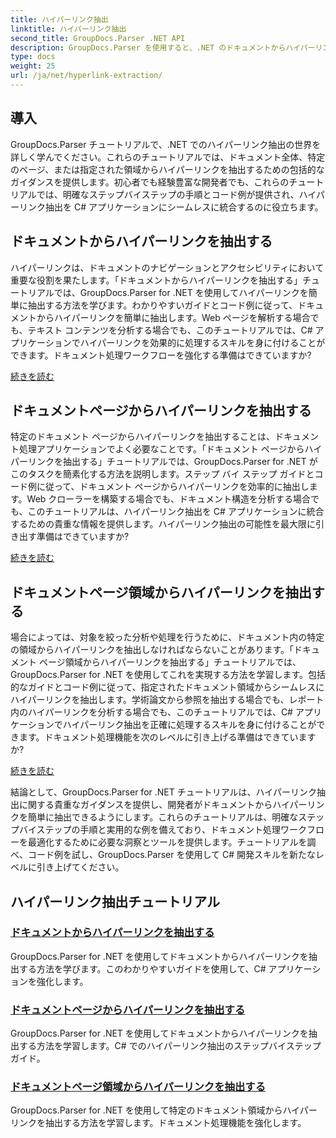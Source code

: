 ```yaml
---
title: ハイパーリンク抽出
linktitle: ハイパーリンク抽出
second_title: GroupDocs.Parser .NET API
description: GroupDocs.Parser を使用すると、.NET のドキュメントからハイパーリンクを簡単に抽出できます。ハイパーリンク抽出のステップバイステップ ガイドを使用して、C# アプリケーションを強化します。
type: docs
weight: 25
url: /ja/net/hyperlink-extraction/
---
```

## 導入

GroupDocs.Parser チュートリアルで、.NET でのハイパーリンク抽出の世界を詳しく学んでください。これらのチュートリアルでは、ドキュメント全体、特定のページ、または指定された領域からハイパーリンクを抽出するための包括的なガイダンスを提供します。初心者でも経験豊富な開発者でも、これらのチュートリアルでは、明確なステップバイステップの手順とコード例が提供され、ハイパーリンク抽出を C# アプリケーションにシームレスに統合するのに役立ちます。

## ドキュメントからハイパーリンクを抽出する

ハイパーリンクは、ドキュメントのナビゲーションとアクセシビリティにおいて重要な役割を果たします。「ドキュメントからハイパーリンクを抽出する」チュートリアルでは、GroupDocs.Parser for .NET を使用してハイパーリンクを簡単に抽出する方法を学びます。わかりやすいガイドとコード例に従って、ドキュメントからハイパーリンクを簡単に抽出します。Web ページを解析する場合でも、テキスト コンテンツを分析する場合でも、このチュートリアルでは、C# アプリケーションでハイパーリンクを効果的に処理するスキルを身に付けることができます。ドキュメント処理ワークフローを強化する準備はできていますか?

[続きを読む](./extract-hyperlinks-from-document/)

## ドキュメントページからハイパーリンクを抽出する

特定のドキュメント ページからハイパーリンクを抽出することは、ドキュメント処理アプリケーションでよく必要なことです。「ドキュメント ページからハイパーリンクを抽出する」チュートリアルでは、GroupDocs.Parser for .NET がこのタスクを簡素化する方法を説明します。ステップ バイ ステップ ガイドとコード例に従って、ドキュメント ページからハイパーリンクを効率的に抽出します。Web クローラーを構築する場合でも、ドキュメント構造を分析する場合でも、このチュートリアルは、ハイパーリンク抽出を C# アプリケーションに統合するための貴重な情報を提供します。ハイパーリンク抽出の可能性を最大限に引き出す準備はできていますか?

[続きを読む](./extract-hyperlinks-from-document-page/)

## ドキュメントページ領域からハイパーリンクを抽出する

場合によっては、対象を絞った分析や処理を行うために、ドキュメント内の特定の領域からハイパーリンクを抽出しなければならないことがあります。「ドキュメント ページ領域からハイパーリンクを抽出する」チュートリアルでは、GroupDocs.Parser for .NET を使用してこれを実現する方法を学習します。包括的なガイドとコード例に従って、指定されたドキュメント領域からシームレスにハイパーリンクを抽出します。学術論文から参照を抽出する場合でも、レポート内のハイパーリンクを分析する場合でも、このチュートリアルでは、C# アプリケーションでハイパーリンク抽出を正確に処理するスキルを身に付けることができます。ドキュメント処理機能を次のレベルに引き上げる準備はできていますか?

[続きを読む](./extract-hyperlinks-from-document-page-area/)

結論として、GroupDocs.Parser for .NET チュートリアルは、ハイパーリンク抽出に関する貴重なガイダンスを提供し、開発者がドキュメントからハイパーリンクを簡単に抽出できるようにします。これらのチュートリアルは、明確なステップバイステップの手順と実用的な例を備えており、ドキュメント処理ワークフローを最適化するために必要な洞察とツールを提供します。チュートリアルを調べ、コード例を試し、GroupDocs.Parser を使用して C# 開発スキルを新たなレベルに引き上げてください。
## ハイパーリンク抽出チュートリアル
### [ドキュメントからハイパーリンクを抽出する](./extract-hyperlinks-from-document/)
GroupDocs.Parser for .NET を使用してドキュメントからハイパーリンクを抽出する方法を学びます。このわかりやすいガイドを使用して、C# アプリケーションを強化します。
### [ドキュメントページからハイパーリンクを抽出する](./extract-hyperlinks-from-document-page/)
GroupDocs.Parser for .NET を使用してドキュメントからハイパーリンクを抽出する方法を学習します。C# でのハイパーリンク抽出のステップバイステップ ガイド。
### [ドキュメントページ領域からハイパーリンクを抽出する](./extract-hyperlinks-from-document-page-area/)
GroupDocs.Parser for .NET を使用して特定のドキュメント領域からハイパーリンクを抽出する方法を学習します。ドキュメント処理機能を強化します。